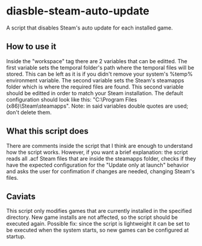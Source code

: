 # diasble-steam-auto-update
A script that disables Steam's auto update for each installed game.

## How to use it
Inside the "workspace" tag there are 2 variables that can be editted.
The first variable sets the temporal folder's path where the temporal files will be stored. This can be left as it is if you didn't remove your system's %temp% environment variable.
The second variable sets the Steam's steamapps folder which is where the required files are found. This second variable should be editted in order to match your Steam installation. The default configuration should look like this: "C:\Program Files (x86)\Steam\steamapps". Note: in said variables double quotes are used; don't delete them.

## What this script does
There are comments inside the script that I think are enough to understand how the script works. However, if you want a brief explanation: the script reads all .acf Steam files that are inside the steamapps folder, checks if they have the expected configuration for the "Update only at launch" behavior and asks the user for confimation if changes are needed, changing Steam's files.

## Caviats
This script only modifies games that are currently installed in the specified directory. New game installs are not affected, so the script should be executed again. Possible fix: since the script is lightweight it can be set to be executed when the system starts, so new games can be configured at startup.
